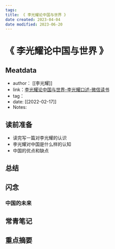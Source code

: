 ```yaml
---
tags: 
title: 《 李光耀论中国与世界 》
date created: 2023-04-04
date modified: 2023-06-20
---
```


# 《 李光耀论中国与世界 》

## Meatdata

- author： [[李光耀]]
- link：[李光耀论中国与世界-李光耀口述-微信读书](https://weread.qq.com/web/reader/bd732e20543c26bd747b0c7)
- tag：
- date: [[2022-02-17]]
- Notes:

## 读前准备

- 读完写一篇对李光耀的认识
- 李光耀对中国是什么样的认知
- 中国的优点和缺点

## 总结

## 闪念

### 中国的未来

## 常青笔记

## 重点摘要
